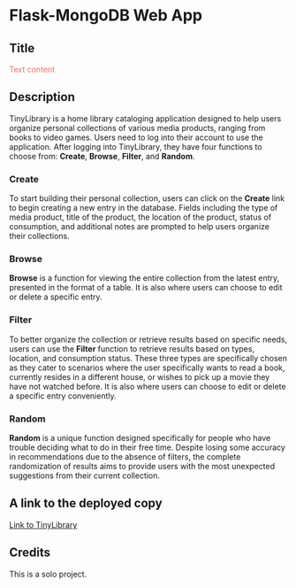 # Flask-MongoDB Web App

## Title
<span style="color:#f07167">
Text content
</span>

## Description
TinyLibrary is a home library cataloging application designed to help users organize personal collections of various media products, ranging from books to video games. Users need to log into their account to use the application. After logging into TinyLibrary, they have four functions to choose from: **Create**, **Browse**, **Filter**, and **Random**.
### Create
To start building their personal collection, users can click on the **Create** link to begin creating a new entry in the database. Fields including the type of media product, title of the product, the location of the product, status of consumption, and additional notes are prompted to help users organize their collections.
### Browse
**Browse** is a function for viewing the entire collection from the latest entry, presented in the format of a table. It is also where users can choose to edit or delete a specific entry.
### Filter
To better organize the collection or retrieve results based on specific needs, users can use the **Filter** function to retrieve results based on types, location, and consumption status. These three types are specifically chosen as they cater to scenarios where the user specifically wants to read a book, currently resides in a different house, or wishes to pick up a movie they have not watched before. It is also where users can choose to edit or delete a specific entry conveniently.
### Random
**Random** is a unique function designed specifically for people who have trouble deciding what to do in their free time. Despite losing some accuracy in recommendations due to the absence of filters, the complete randomization of results aims to provide users with the most unexpected suggestions from their current collection.

## A link to the deployed copy
[Link to TinyLibrary](https://data.insideairbnb.com/greece/attica/athens/2023-12-25/data/listings.csv.gz)

## Credits
This is a solo project.